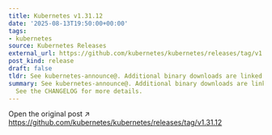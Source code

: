 ```yaml
---
title: Kubernetes v1.31.12
date: '2025-08-13T19:50:00+00:00'
tags:
- kubernetes
source: Kubernetes Releases
external_url: https://github.com/kubernetes/kubernetes/releases/tag/v1.31.12
post_kind: release
draft: false
tldr: See kubernetes-announce@. Additional binary downloads are linked in the CHANGELOG.
summary: See kubernetes-announce@. Additional binary downloads are linked in the CHANGELOG.
  See the CHANGELOG for more details.
---
```

Open the original post ↗ https://github.com/kubernetes/kubernetes/releases/tag/v1.31.12
